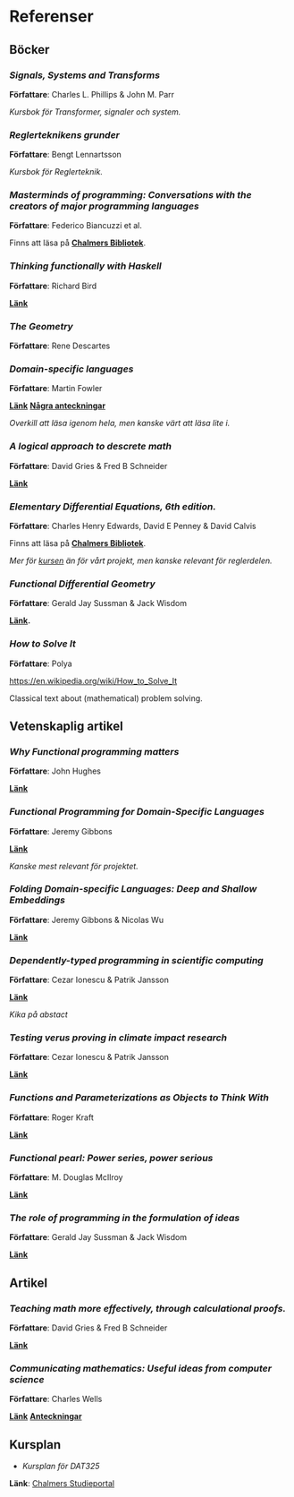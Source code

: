 Referenser
==========

Böcker
------

### *Signals, Systems and Transforms*

**Författare**: Charles L. Phillips & John M. Parr

*Kursbok för Transformer, signaler och system.*

### *Reglerteknikens grunder*

**Författare**: Bengt Lennartsson

*Kursbok för Reglerteknik.*

### *Masterminds of programming: Conversations with the creators of major programming languages*

**Författare**: Federico Biancuzzi et al.

Finns att läsa på **[Chalmers Bibliotek](http://lib.chalmers.se)**.

### *Thinking functionally with Haskell*

**Författare**: Richard Bird

**[Länk](http://www.cs.ox.ac.uk/publications/books/functional/)**

### *The Geometry*

**Författare**: Rene Descartes

### *Domain-specific languages*

**Författare**: Martin Fowler

**[Länk](http://martinfowler.com/books/dsl.html)**
**[Några anteckningar](anteckningar/fowler_on_dsls.md)**

*Overkill att läsa igenom hela, men kanske värt att läsa lite i.*


### *A logical approach to descrete math*

**Författare**: David Gries & Fred B Schneider

**[Länk](http://link.springer.com/book/10.1007%2F978-1-4757-3837-7)**


### *Elementary Differential Equations, 6th edition.*

**Författare**: Charles Henry Edwards, David E Penney & David Calvis

Finns att läsa på **[Chalmers Bibliotek](http://lib.chalmers.se)**.

*Mer för [kursen](https://github.com/DSLsofMath/DSLsofMath) än för vårt projekt, men kanske relevant för reglerdelen.*


### *Functional Differential Geometry*

**Författare**: Gerald Jay Sussman & Jack Wisdom

**[Länk](https://groups.csail.mit.edu/mac/users/gjs/6946/calculus-indexed.pdf).**

### *How to Solve It*

**Författare**: Polya

https://en.wikipedia.org/wiki/How_to_Solve_It

Classical text about (mathematical) problem solving.


Vetenskaplig artikel
--------------------

### *Why Functional programming matters*

**Författare**: John Hughes

**[Länk](www.cse.chalmers.se/~rjmh/Papers/whyfp.pdf)**


### *Functional Programming for Domain-Specific Languages*

**Författare**: Jeremy Gibbons

**[Länk](http://www.cs.ox.ac.uk/jeremy.gibbons/publications/fp4dsls.pdf)**

*Kanske mest relevant för projektet.*

### *Folding Domain-specific Languages: Deep and Shallow Embeddings*

**Författare**: Jeremy Gibbons & Nicolas Wu

**[Länk](http://www.cs.ox.ac.uk/publications/publication7584-abstract.html)**


### *Dependently-typed programming in scientific computing*

**Författare**: Cezar Ionescu & Patrik Jansson

**[Länk](https://www.pik-potsdam.de/members/ionescu/ifl2012_submission_10.pdf)**

*Kika på abstact*

### *Testing verus proving in climate impact research*

**Författare**: Cezar Ionescu & Patrik Jansson

**[Länk](https://www.pik-potsdam.de/members/ionescu/types10-cezar.pdf)**

### *Functions and Parameterizations as Objects to Think With*

**Författare**: Roger Kraft

**[Länk](http://math.purduecal.edu/~rlkraft/MSW2004-RogerKraft-paper.pdf)**

### *Functional pearl: Power series, power serious*

**Författare**: M. Douglas McIlroy

**[Länk](http://dl.acm.org/citation.cfm?id=968592.968597)**

### *The role of programming in the formulation of ideas*

**Författare**: Gerald Jay Sussman & Jack Wisdom

**[Länk](ftp://publications.ai.mit.edu/ai-publications/2002/AIM-2002-018.pdf)**


Artikel
-------

### *Teaching math more effectively, through calculational proofs.*

**Författare**: David Gries & Fred B Schneider

**[Länk](http://www.jstor.org/stable/2974638?origin=JSTOR-pdf&seq=1#fndtn-page_scan_tab_contents)**

### *Communicating mathematics: Useful ideas from computer science*

**Författare**: Charles Wells

**[Länk](http://www.cwru.edu/artsci/math/wells/pub/pdf/commath.pdf)**
**[Anteckningar](anteckningar/communicating_mathematics.md)**

Kursplan
--------

- *Kursplan för DAT325*

**Länk**: [Chalmers Studieportal](https://www.student.chalmers.se/sp/course?course_id=24179)
